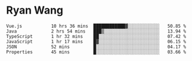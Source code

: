 # Ryan Wang

<!--START_SECTION:waka-->

```text
Vue.js           10 hrs 36 mins  ████████████▓░░░░░░░░░░░░   50.85 %
Java             2 hrs 54 mins   ███▒░░░░░░░░░░░░░░░░░░░░░   13.94 %
TypeScript       1 hr 32 mins    ██░░░░░░░░░░░░░░░░░░░░░░░   07.42 %
JavaScript       1 hr 17 mins    █▓░░░░░░░░░░░░░░░░░░░░░░░   06.15 %
JSON             52 mins         █░░░░░░░░░░░░░░░░░░░░░░░░   04.17 %
Properties       45 mins         █░░░░░░░░░░░░░░░░░░░░░░░░   03.66 %
```

<!--END_SECTION:waka-->
